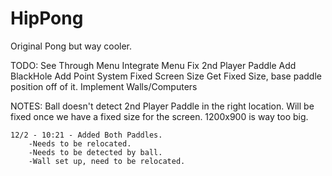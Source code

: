 HipPong
=======

Original Pong but way cooler.

TODO:
    See Through Menu
    Integrate Menu
    Fix 2nd Player Paddle
    Add BlackHole
    Add Point System
    Fixed Screen Size
    Get Fixed Size, base paddle position off of it.
    Implement Walls/Computers
   
NOTES:
    Ball doesn't detect 2nd Player Paddle in the right location.
    Will be fixed once we have a fixed size for the screen.
    1200x900 is way too big.
    
    12/2 - 10:21 - Added Both Paddles.
        -Needs to be relocated.
        -Needs to be detected by ball.
        -Wall set up, need to be relocated.
